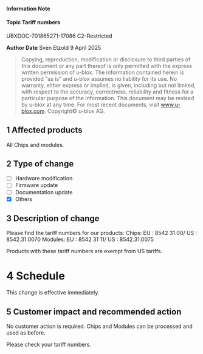 

#### **Information Note**

#### **Topic** Tariff numbers

UBXDOC-701865271-17086 C2-Restricted

**Author Date** Sven Etzold 9 April 2025

> Copying, reproduction, modification or disclosure to third parties of this document or any part thereof is only permitted with the express written permission of u-blox. The information contained herein is provided "as is" and u-blox assumes no liability for its use. No warranty, either express or implied, is given, including but not limited, with respect to the accuracy, correctness, reliability and fitness for a particular purpose of the information. This document may be revised by u-blox at any time. For most recent documents, visit www.u-blox.com. Copyright© u-blox AG.

## **1 Affected products**

All Chips and modules.

## **2 Type of change**

- ☐ Hardware modification
- ☐ Firmware update
- ☐ Documentation update
- ☒ Others

## **3 Description of change**

Please find the tariff numbers for our products: Chips: EU : 8542 31 00/ US : 8542.31.0070 Modules: EU : 8542 31 11/ US : 8542.31.0075

Products with these tariff numbers are exempt from US tariffs.

# **4 Schedule**

This change is effective immediately.

## **5 Customer impact and recommended action**

No customer action is required. Chips and Modules can be processed and used as before.

Please check your tariff numbers.